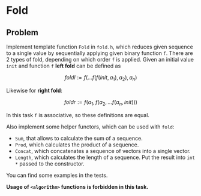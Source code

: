 # Fold

## Problem

Implement template function `Fold` in `fold.h`, which reduces given sequence to a single value by sequentially applying given binary function `f`.
There are 2 types of fold, depending on which order `f` is applied. Given an initial value `init` and function `f` __left fold__ can be defined
as
```math
foldl := f(\dots f(f(init, a_1), a_2), a_n)
```

Likewise for __right fold__:
```math
foldr := f(a_1, f(a_2, \dots f(a_n, init)))
```

In this task `f` is associative, so these definitions are equal.

Also implement some helper functors, which can be used with `fold`:
- `Sum`, that allows to calculate the sum of a sequence.
- `Prod`, which calculates the product of a sequence.
- `Concat`, which concatenates a sequence of vectors into a single vector.
- `Length`, which calculates the length of a sequence. Put the result into `int *` passed to the constructor.

You can find some examples in the tests.

**Usage of `<algorithm>` functions is forbidden in this task.**
